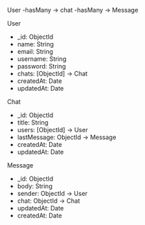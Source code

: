 User -hasMany -> chat -hasMany -> Message

User
- _id: ObjectId
- name: String
- email: String
- username: String
- password: String
- chats: [ObjectId] -> Chat
- createdAt: Date
- updatedAt: Date

Chat
- _id: ObjectId
- title: String
- users: [ObjectId] -> User
- lastMessage: ObjectId -> Message
- createdAt: Date
- updatedAt: Date

Message
- _id: ObjectId
- body: String
- sender: ObjectId -> User
- chat: ObjectId -> Chat
- updatedAt: Date
- createdAt: Date